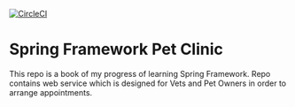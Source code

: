 [![CircleCI](https://circleci.com/gh/Shumyk/sfg-pet-clinic.svg?style=svg&circle-token=11e31ded20e62de78eab4579fb484a4b233ff1df)](https://circleci.com/gh/Shumyk/sfg-pet-clinic)

# Spring Framework Pet Clinic

This repo is a book of my progress of learning Spring Framework.
Repo contains web service which is designed for Vets and Pet Owners in order to arrange appointments.